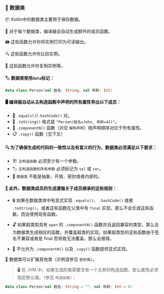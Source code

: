 ### 🧬 数据类

📦 Kotlin中的数据类主要用于保存数据。

🔧 对于每个数据类，编译器会自动生成额外的成员函数。

🖨️ 这些函数允许你将实例打印为可读输出。

🔍 这些函数允许你比较实例。

📝 这些函数允许你复制实例等。

#### 🏷️ 数据类使用`data`标记：

```kotlin
data class Person(val 姓名: String, val 年龄: Int)
```

#### 🖥️ 编译器自动从主构造函数中声明的所有属性导出以下成员：

* 🔄 `.equals()`/`.hashCode()` 对。
* 📝 `.toString()` 格式是 `"Person(姓名=John, 年龄=42)"`。
* 🧩 `.componentN()` 函数（对应 ``解构声明``）按声明顺序对应于所有属性。
* 📋 `.copy()` 函数（见下文）

#### 🔍 为了确保生成的代码的一致性以及有意义的行为，数据类必须满足以下要求：

* 🏗️ `主构造函数` 必须至少有一个参数。
* 🏷️ `主构造函数的所有参数` 必须标记为 `val` 或 `var`。
* 🚫 `数据类` 不能是抽象、开放、密封或者内部的。

#### 🔄 此外，数据类成员的生成遵循关于成员继承的这些规则：

* 🔒 如果在数据类体中有显式实现 `.equals()`、 `.hashCode()` 或者 `.toString()`，或者这些函数在父类中有 `final` 实现，那么不会生成这些函数，而会使用现有函数。

* 🔓 如果超类型具有 `open` 的 `.componentN()` 函数并且返回兼容的类型，那么会为数据类生成相应的函数，并覆盖超类的实现。如果超类型的这些函数由于签名不兼容或者是 final 而导致无法覆盖，那么会报错。

* 🚫 不允许为 `.componentN()` 以及 `.copy()` 函数提供显式实现。

🔗 数据类可以扩展其他类（示例请参见 `密封类`）。

> 🖥️ 在 JVM 中，如果生成的类需要含有一个无参的构造函数，那么属性必须指定默认值。（参见 `构造函数`）：

```kotlin
data class Person(val 姓名: String = "", val 年龄: Int = 0)
```
